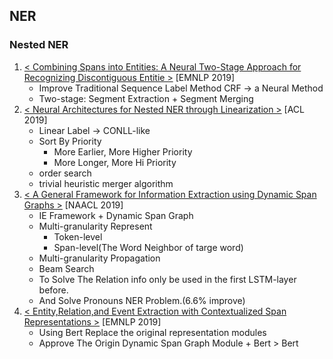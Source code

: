 ## NER

### Nested NER

1. [< Combining Spans into Entities: A Neural Two-Stage Approach for Recognizing Discontiguous Entitie >](https://github.com/iofu728/PaperRead/blob/master/paper/NLP/NER/CombingSpansintoEntities.pdf) [EMNLP 2019]
   - Improve Traditional Sequence Label Method CRF -> a Neural Method
   - Two-stage: Segment Extraction + Segment Merging
2. [< Neural Architectures for Nested NER through Linearization >](https://github.com/iofu728/PaperRead/blob/master/paper/NLP/NER/LinearizationNestNER.pdf) [ACL 2019]
   - Linear Label -> CONLL-like
   - Sort By Priority
     - More Earlier, More Higher Priority
     - More Longer, More Hi Priority
   - order search
   - trivial heuristic merger algorithm
3. [< A General Framework for Information Extraction using Dynamic Span Graphs >](https://github.com/iofu728/PaperRead/blob/master/paper/NLP/NER/DyGIE.pdf) [NAACL 2019]
   - IE Framework + Dynamic Span Graph
   - Multi-granularity Represent
     - Token-level
     - Span-level(The Word Neighbor of targe word)
   - Multi-granularity Propagation
   - Beam Search
   - To Solve The Relation info only be used in the first LSTM-layer before.
   - And Solve Pronouns NER Problem.(6.6% improve)
4. [< Entity,Relation,and Event Extraction with Contextualized Span Representations >](https://github.com/iofu728/PaperRead/blob/master/paper/NLP/NER/DyGIE++.pdf) [EMNLP 2019]
   - Using Bert Replace the original representation modules
   - Approve The Origin Dynamic Span Graph Module + Bert > Bert

